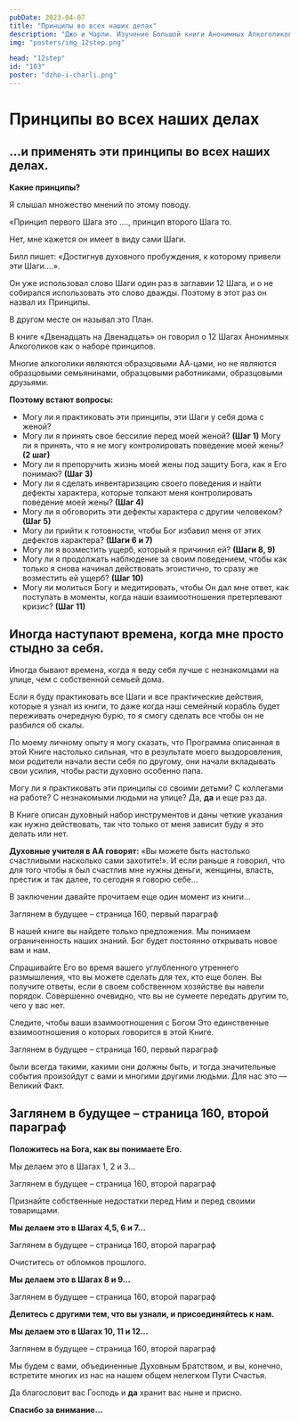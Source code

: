 ```yaml
---
pubDate: 2023-04-07
title: "Принципы во всех наших делах"
description: "Джо и Чарли. Изучение Большой книги Анонимных Алкоголиков.  (102)"
img: "posters/img_12step.png"

head: "12step"
id: "103"
poster: "dzho-i-charli.png"
---
```


# Принципы во всех наших делах

## …и применять эти принципы во всех наших делах.

**Какие принципы?**

Я слышал множество мнений по этому поводу.

«Принцип первого Шага это …., принцип второго Шага то.

Нет, мне кажется он имеет в виду сами Шаги.

Билл пишет: «Достигнув духовного пробуждения, к которому привели эти Шаги….».

Он уже использовал слово Шаги один раз в заглавии 12 Шага, и о не собирался использовать это слово дважды. Поэтому в этот раз он назвал их Принципы.

В другом месте он называл это План.

В книге «Двенадцать на Двенадцать» он говорил о 12 Шагах Анонимных Алкоголиков как о наборе принципов.

Многие алкоголики являются образцовыми АА-цами, но не являются образцовыми семьянинами, образцовыми работниками, образцовыми друзьями.

**Поэтому встают вопросы:**

- Могу ли я практиковать эти принципы, эти Шаги у себя дома с женой?
- Могу ли я принять свое бессилие перед моей женой? **(Шаг 1)**
  Могу ли я принять, что я не могу контролировать поведение моей жены? **(2 шаг)**
- Могу ли я препоручить жизнь моей жены под защиту Бога, как я Его понимаю? **(Шаг 3)**
- Могу ли я сделать инвентаризацию своего поведения и найти дефекты характера, которые толкают меня контролировать поведение моей жены? **(Шаг 4)**
- Могу ли я обговорить эти дефекты характера с другим человеком? **(Шаг 5)**
- Могу ли прийти к готовности, чтобы Бог избавил меня от этих дефектов характера? **(Шаги 6 и 7)**
- Могу ли я возместить ущерб, который я причинил ей? **(Шаги 8, 9)**
- Могу ли я продолжать наблюдение за своим поведением, чтобы как только я снова начинал действовать эгоистично, то сразу же возместить ей ущерб? **(Шаг 10)**
- Могу ли молиться Богу и медитировать, чтобы Он дал мне ответ, как поступать в моменты, когда наши взаимоотношения претерпевают кризис? **(Шаг 11)**

## Иногда наступают времена, когда мне просто стыдно за себя.

Иногда бывают времена, когда я веду себя лучше с незнакомцами на улице, чем с собственной семьей дома.

Если я буду практиковать все Шаги и все практические действия, которые я узнал из книги, то даже когда наш семейный корабль будет переживать очередную бурю, то я смогу сделать все чтобы он не разбился об скалы.

По моему личному опыту я могу сказать, что Программа описанная в этой Книге настолько сильная, что в результате моего выздоровления, мои родители начали вести себя по другому, они начали вкладывать свои усилия, чтобы расти духовно особенно папа.

Могу ли я практиковать эти принципы со своими детьми? С коллегами на работе? С незнакомыми людьми на улице? Да, **да** и еще раз да.

В Книге описан духовный набор инструментов и даны четкие указания как нужно действовать, так что только от меня зависит буду я это делать или нет.

**Духовные учителя в АА говорят:** «Вы можете быть настолько счастливыми насколько сами захотите!». И если раньше я говорил, что для того чтобы я был счастлив мне нужны деньги, женщины, власть, престиж и так далее, то сегодня я говорю себе…

В заключении давайте прочитаем еще один момент из книги…

Заглянем в будущее – страница 160, первый параграф

В нашей книге вы найдете только предложения. Мы понимаем ограниченность наших знаний. Бог будет постоянно открывать новое вам и нам.

Спрашивайте Его во время вашего углубленного утреннего размышления, что вы можете сделать для тех, кто еще болен. Вы получите ответы, если в своем собственном хозяйстве вы навели порядок. Совершенно очевидно, что вы не сумеете передать другим то, чего у вас нет.

Следите, чтобы ваши взаимоотношения с Богом
Это единственные взаимоотношения о которых говорится в этой Книге.

Заглянем в будущее – страница 160, первый параграф

были всегда такими, какими они должны быть, и тогда значительные события произойдут с вами и многими другими людьми. Для нас это — Великий Факт.

## Заглянем в будущее – страница 160, второй параграф

**Положитесь на Бога, как вы понимаете Его.**

Мы делаем это в Шагах 1, 2 и 3…

Заглянем в будущее – страница 160, второй параграф

Признайте собственные недостатки перед Ним и перед своими товарищами.

**Мы делаем это в Шагах 4,5, 6 и 7…**

Заглянем в будущее – страница 160, второй параграф

Очиститесь от обломков прошлого.

**Мы делаем это в Шагах 8 и 9…**

Заглянем в будущее – страница 160, второй параграф

**Делитесь с другими тем, что вы узнали, и присоединяйтесь к нам.**

**Мы делаем это в Шагах 10, 11 и 12…**

Заглянем в будущее – страница 160, второй параграф

Мы будем с вами, объединенные Духовным Братством, и вы, конечно, встретите многих из нас на нашем общем нелегком Пути Счастья.

Да благословит вас Господь и **да** хранит вас ныне и присно.

**Спасибо за внимание…**
